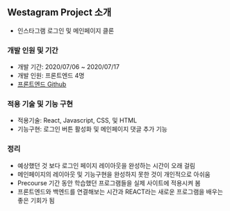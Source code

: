 ## Westagram Project 소개

* 인스타그램 로그인 및 메인페이지 클론 

### 개발 인원 및 기간

* 개발 기간: 2020/07/06 ~ 2020/07/17
* 개발 인원: 프론트엔드 4명 
* [프론트엔드 Github](https://github.com/wecode-bootcamp-korea/10-React-Westagram-0/blob/master/README.md)


### 적용 기술 및 기능 구현

* 적용기술: React, Javascript, CSS, 및 HTML
* 기능구현: 로그인 버튼 활성화 및 메인페이지 댓글 추가 기능


### 정리
* 예상했던 것 보다 로그인 페이지 레이아웃을 완성하는 시간이 오래 걸림
* 메인페이지의 레이아웃 및 기능구현을 완성하지 못한 것이 개인적으로 아쉬움
* Precourse 기간 동안 학습했던 프로그램들을 실제 사이트에 적용시켜 봄
* 프론트엔드와 백엔드를 연결해보는 시간과 REACT라는 새로운 프로그램을 배우는 좋은 기회가 됨



